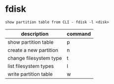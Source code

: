 # fdisk
``show partition table from CLI - fdisk -l <disk>``

| description            | command |
|------------------------|---------|
| show partition table   | p       |
| create a new partition | n       |
| change filesystem type | t       |
| list filesystem types  | l       |
| write partition table  | w       |


